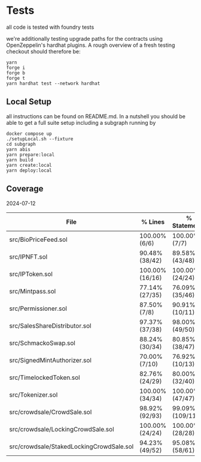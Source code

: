# Tests

all code is tested with foundry tests

we're additionally testing upgrade paths for the contracts using OpenZeppelin's hardhat plugins. A rough overview of a fresh testing checkout should therefore be:

```
yarn
forge i
forge b
forge t
yarn hardhat test --network hardhat
```

## Local Setup

all instructions can be found on README.md. In a nutshell you should be able to get a full suite setup including a subgraph running by

```
docker compose up
./setupLocal.sh --fixture
cd subgraph
yarn abis
yarn prepare:local
yarn build
yarn create:local
yarn deploy:local
```

## Coverage

2024-07-12

| File                                     | % Lines         | % Statements     | % Branches     | % Funcs        |
| ---------------------------------------- | --------------- | ---------------- | -------------- | -------------- |
| src/BioPriceFeed.sol                     | 100.00% (6/6)   | 100.00% (7/7)    | 100.00% (0/0)  | 100.00% (3/3)  |
| src/IPNFT.sol                            | 90.48% (38/42)  | 89.58% (43/48)   | 85.71% (12/14) | 80.00% (12/15) |
| src/IPToken.sol                          | 100.00% (16/16) | 100.00% (24/24)  | 100.00% (4/4)  | 100.00% (7/7)  |
| src/Mintpass.sol                         | 77.14% (27/35)  | 76.09% (35/46)   | 68.75% (11/16) | 80.00% (12/15) |
| src/Permissioner.sol                     | 87.50% (7/8)    | 90.91% (10/11)   | 100.00% (2/2)  | 66.67% (4/6)   |
| src/SalesShareDistributor.sol            | 97.37% (37/38)  | 98.00% (49/50)   | 93.75% (15/16) | 85.71% (6/7)   |
| src/SchmackoSwap.sol                     | 88.24% (30/34)  | 80.85% (38/47)   | 83.33% (15/18) | 75.00% (6/8)   |
| src/SignedMintAuthorizer.sol             | 70.00% (7/10)   | 76.92% (10/13)   | 100.00% (0/0)  | 80.00% (4/5)   |
| src/TimelockedToken.sol                  | 82.76% (24/29)  | 80.00% (32/40)   | 100.00% (6/6)  | 58.33% (7/12)  |
| src/Tokenizer.sol                        | 100.00% (34/34) | 100.00% (47/47)  | 90.00% (9/10)  | 90.91% (10/11) |
| src/crowdsale/CrowdSale.sol              | 98.92% (92/93)  | 99.09% (109/110) | 95.45% (42/44) | 93.75% (15/16) |
| src/crowdsale/LockingCrowdSale.sol       | 100.00% (24/24) | 100.00% (28/28)  | 100.00% (6/6)  | 100.00% (7/7)  |
| src/crowdsale/StakedLockingCrowdSale.sol | 94.23% (49/52)  | 95.08% (58/61)   | 88.89% (16/18) | 80.00% (8/10)  |

